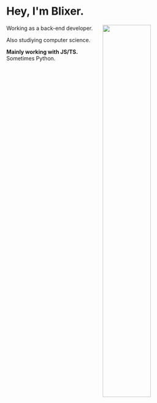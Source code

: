 # Hey, I'm Blixer.

<a href="https://github.com/Blixeron" target="_blank">
	<img width="50%" align="right" src="https://github-readme-stats.vercel.app/api?username=blixeron&border_radius=5px&theme=dark&bg_color=1f1f1f&border_color=1f1f1f&icon_color=58a6ff&show_icons=true&disable_animations=true">
</a>

Working as a back-end developer.

Also studiying computer science.

**Mainly working with JS/TS.** Sometimes Python.
